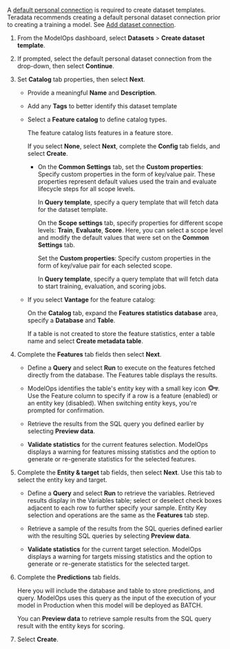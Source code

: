 A [default personal connection](wkm1725389190945.md) is required to create dataset templates. Teradata recommends creating a default personal dataset connection prior to creating a training a model. See [Add dataset connection](vpe1725389258480.md).

1.  From the ModelOps dashboard, select **Datasets** > **Create dataset template**.


1.  If prompted, select the default personal dataset connection from the drop-down, then select **Continue**.


1.  Set **Catalog** tab properties, then select **Next**.

    -   Provide a meaningful **Name** and **Description**.


    -   Add any **Tags** to better identify this dataset template


    -   Select a **Feature catalog** to define catalog types.

        The feature catalog lists features in a feature store.

        If you select **None**, select **Next**, complete the **Config** tab fields, and select **Create**.

        -   On the **Common Settings** tab, set the **Custom properties**: Specify custom properties in the form of key/value pair. These properties represent default values used the train and evaluate lifecycle steps for all scope levels.

            In **Query template**, specify a query template that will fetch data for the dataset template.

            On the **Scope settings** tab, specify properties for different scope levels: **Train**, **Evaluate**, **Score**. Here, you can select a scope level and modify the default values that were set on the **Common Settings** tab.

            Set the **Custom properties**: Specify custom properties in the form of key/value pair for each selected scope.

            In **Query template**, specify a query template that will fetch data to start training, evaluation, and scoring jobs.


    -   If you select **Vantage** for the feature catalog:

        On the **Catalog** tab, expand the **Features statistics database** area, specify a **Database** and **Table**.

        If a table is not created to store the feature statistics, enter a table name and select **Create metadata table**.


1.  Complete the **Features** tab fields then select **Next**.

    -   Define a **Query** and select **Run** to execute on the features fetched directly from the database. The Features table displays the results.


    -   ModelOps identifies the table's entity key with a small key icon ![Entity key icon.](Images/pvr1547509678690.png). Use the Feature column to specify if a row is a feature (enabled) or an entity key (disabled). When switching entity keys, you're prompted for confirmation.


    -   Retrieve the results from the SQL query you defined earlier by selecting **Preview data**.


    -   **Validate statistics** for the current features selection. ModelOps displays a warning for features missing statistics and the option to generate or re-generate statistics for the selected features.


1.  Complete the **Entity & target** tab fields, then select **Next**. Use this tab to select the entity key and target.

    -   Define a **Query** and select **Run** to retrieve the variables. Retrieved results display in the Variables table; select or deselect check boxes adjacent to each row to further specify your sample. Entity Key selection and operations are the same as the **Features** tab step.


    -   Retrieve a sample of the results from the SQL queries defined earlier with the resulting SQL queries by selecting **Preview data**.


    -   **Validate statistics** for the current target selection. ModelOps displays a warning for targets missing statistics and the option to generate or re-generate statistics for the selected target.


1.  Complete the **Predictions** tab fields.

    Here you will include the database and table to store predictions, and query. ModelOps uses this query as the input of the execution of your model in Production when this model will be deployed as BATCH.

    You can **Preview data** to retrieve sample results from the SQL query result with the entity keys for scoring.


1.  Select **Create**.


